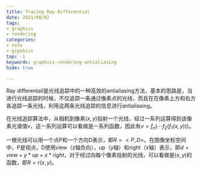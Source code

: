 ```yaml
---
title: Tracing Ray Differential
date: 2021/08/02
tags: 
- graphics
- rendering
categories:
- note
- grpahics
top: -1
keywords: graphics-rendering-antialiasing
hide: true

---
```


Ray differentail是光线追踪中的一种高效的antialiasing方法，基本的思路是，当进行光线追踪的时候，不仅追踪一条通过像素点的光线，而且在在像素上方和右方各追踪一条光线，利用这两条光线追踪的信息进行antialiasing。



在光线追踪算法中，从相机到像素$(x,y)$投射一个光线，经过一系列运算得到该像素光谱值v，这一系列运算可以看做是一系列函数，因此有$v=f_n(\cdots f_2(f_1(x, y)))$。

一根光线可以用一个点P和一个方向D表示，即$R=<P, D>$​。在图像坐标空间中，P是视点，D使用view（z轴负向），up（y轴）和right（x轴）表示，即$d=view + y * up + x * right$，对于经过向每个像素投射的光线，可以看做是$(x,y)$​的函数，即$R=r(x, y)$​​。

